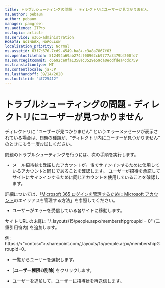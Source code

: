 ```yaml
---
title: トラブルシューティングの問題 - ディレクトリにユーザーが見つかりません
ms.author: pebaum
author: pebaum
manager: pamgreen
ms.audience: ITPro
ms.topic: article
ms.service: o365-administration
ROBOTS: NOINDEX, NOFOLLOW
localization_priority: Normal
ms.assetid: 63f7d676-7cd9-4549-ba84-c3a8a7867f63
ms.openlocfilehash: 512494a69ab274af00962cb9777a3479b4200fd7
ms.sourcegitcommit: c6692ce0fa1358ec3529e59ca0ecdfdea4cdc759
ms.translationtype: MT
ms.contentlocale: ja-JP
ms.lasthandoff: 09/14/2020
ms.locfileid: "47725412"
---
```

# <a name="troubleshoot-issue---user-not-found-in-directory"></a>トラブルシューティングの問題 - ディレクトリにユーザーが見つかりません

ディレクトリに "ユーザーが見つかりません" というエラーメッセージが表示されている場合は、問題の種類が、"ディレクトリ内にユーザーが見つかりません" のときにもう一度お試しください。

問題のトラブルシューティングを行うには、次の手順を実行します。

- メール招待状を受諾したアカウントが、後でサインインするために使用しているアカウントと同じであることを確認します。 ユーザーが招待を承諾してサイトにサインインするために同じアカウントを使用していることを確認します。 

詳細については、[「Microsoft 365 ログインを管理するために Microsoft アカウント</a>のエイリアスを管理する方法」](https://support.microsoft.com/help/12407/microsoft-account-how-to-manage-aliases)を参照してください。 

- ユーザーがエラーを受信している各サイトに移動します。 

サイト URL の末尾に "/_layouts/15/people.aspx/membershipgroupid = 0" (二重引用符内) を追加します。 

例: https://<"contoso">.sharepoint.com/_layouts/15/people.aspx/membershipGroupId=0。

- 一覧からユーザーを選択します。

- [**ユーザー権限の削除**] をクリックします。 
-  ユーザーを追加して、ユーザーに招待状を再送信します。

